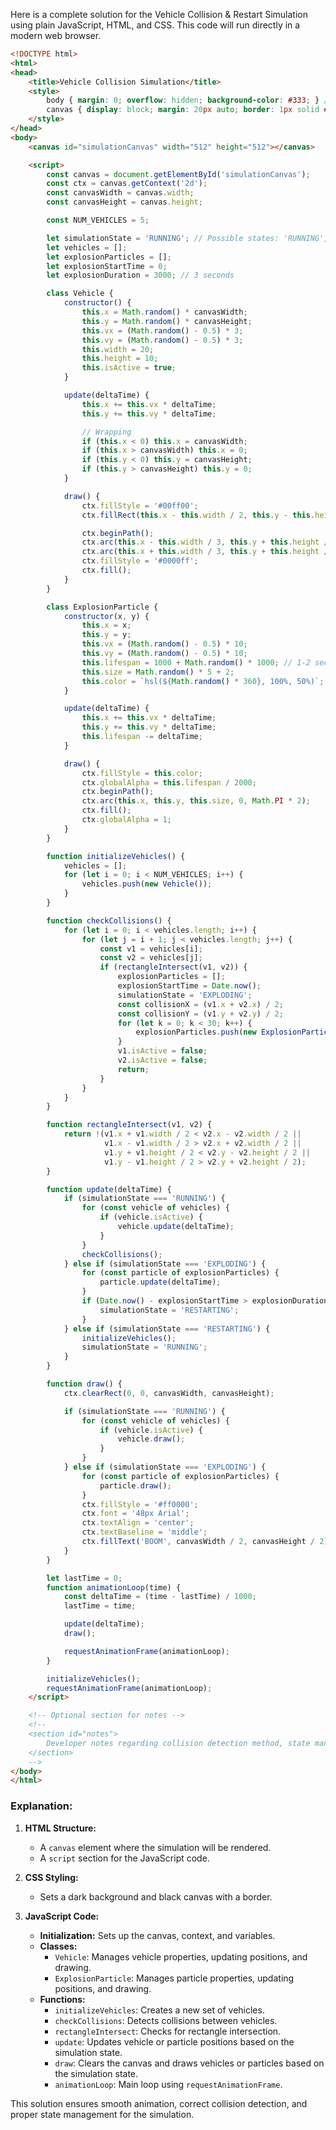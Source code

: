 Here is a complete solution for the Vehicle Collision & Restart Simulation using plain JavaScript, HTML, and CSS. This code will run directly in a modern web browser.

```html
<!DOCTYPE html>
<html>
<head>
    <title>Vehicle Collision Simulation</title>
    <style>
        body { margin: 0; overflow: hidden; background-color: #333; } /* Dark background */
        canvas { display: block; margin: 20px auto; border: 1px solid #666; background-color: #000; } /* Black canvas */
    </style>
</head>
<body>
    <canvas id="simulationCanvas" width="512" height="512"></canvas>

    <script>
        const canvas = document.getElementById('simulationCanvas');
        const ctx = canvas.getContext('2d');
        const canvasWidth = canvas.width;
        const canvasHeight = canvas.height;

        const NUM_VEHICLES = 5;

        let simulationState = 'RUNNING'; // Possible states: 'RUNNING', 'EXPLODING', 'RESTARTING'
        let vehicles = [];
        let explosionParticles = [];
        let explosionStartTime = 0;
        let explosionDuration = 3000; // 3 seconds

        class Vehicle {
            constructor() {
                this.x = Math.random() * canvasWidth;
                this.y = Math.random() * canvasHeight;
                this.vx = (Math.random() - 0.5) * 3;
                this.vy = (Math.random() - 0.5) * 3;
                this.width = 20;
                this.height = 10;
                this.isActive = true;
            }

            update(deltaTime) {
                this.x += this.vx * deltaTime;
                this.y += this.vy * deltaTime;

                // Wrapping
                if (this.x < 0) this.x = canvasWidth;
                if (this.x > canvasWidth) this.x = 0;
                if (this.y < 0) this.y = canvasHeight;
                if (this.y > canvasHeight) this.y = 0;
            }

            draw() {
                ctx.fillStyle = '#00ff00';
                ctx.fillRect(this.x - this.width / 2, this.y - this.height / 2, this.width, this.height);

                ctx.beginPath();
                ctx.arc(this.x - this.width / 3, this.y + this.height / 2, 3, 0, Math.PI * 2);
                ctx.arc(this.x + this.width / 3, this.y + this.height / 2, 3, 0, Math.PI * 2);
                ctx.fillStyle = '#0000ff';
                ctx.fill();
            }
        }

        class ExplosionParticle {
            constructor(x, y) {
                this.x = x;
                this.y = y;
                this.vx = (Math.random() - 0.5) * 10;
                this.vy = (Math.random() - 0.5) * 10;
                this.lifespan = 1000 + Math.random() * 1000; // 1-2 seconds
                this.size = Math.random() * 5 + 2;
                this.color = `hsl(${Math.random() * 360}, 100%, 50%)`;
            }

            update(deltaTime) {
                this.x += this.vx * deltaTime;
                this.y += this.vy * deltaTime;
                this.lifespan -= deltaTime;
            }

            draw() {
                ctx.fillStyle = this.color;
                ctx.globalAlpha = this.lifespan / 2000;
                ctx.beginPath();
                ctx.arc(this.x, this.y, this.size, 0, Math.PI * 2);
                ctx.fill();
                ctx.globalAlpha = 1;
            }
        }

        function initializeVehicles() {
            vehicles = [];
            for (let i = 0; i < NUM_VEHICLES; i++) {
                vehicles.push(new Vehicle());
            }
        }

        function checkCollisions() {
            for (let i = 0; i < vehicles.length; i++) {
                for (let j = i + 1; j < vehicles.length; j++) {
                    const v1 = vehicles[i];
                    const v2 = vehicles[j];
                    if (rectangleIntersect(v1, v2)) {
                        explosionParticles = [];
                        explosionStartTime = Date.now();
                        simulationState = 'EXPLODING';
                        const collisionX = (v1.x + v2.x) / 2;
                        const collisionY = (v1.y + v2.y) / 2;
                        for (let k = 0; k < 30; k++) {
                            explosionParticles.push(new ExplosionParticle(collisionX, collisionY));
                        }
                        v1.isActive = false;
                        v2.isActive = false;
                        return;
                    }
                }
            }
        }

        function rectangleIntersect(v1, v2) {
            return !(v1.x + v1.width / 2 < v2.x - v2.width / 2 ||
                     v1.x - v1.width / 2 > v2.x + v2.width / 2 ||
                     v1.y + v1.height / 2 < v2.y - v2.height / 2 ||
                     v1.y - v1.height / 2 > v2.y + v2.height / 2);
        }

        function update(deltaTime) {
            if (simulationState === 'RUNNING') {
                for (const vehicle of vehicles) {
                    if (vehicle.isActive) {
                        vehicle.update(deltaTime);
                    }
                }
                checkCollisions();
            } else if (simulationState === 'EXPLODING') {
                for (const particle of explosionParticles) {
                    particle.update(deltaTime);
                }
                if (Date.now() - explosionStartTime > explosionDuration) {
                    simulationState = 'RESTARTING';
                }
            } else if (simulationState === 'RESTARTING') {
                initializeVehicles();
                simulationState = 'RUNNING';
            }
        }

        function draw() {
            ctx.clearRect(0, 0, canvasWidth, canvasHeight);

            if (simulationState === 'RUNNING') {
                for (const vehicle of vehicles) {
                    if (vehicle.isActive) {
                        vehicle.draw();
                    }
                }
            } else if (simulationState === 'EXPLODING') {
                for (const particle of explosionParticles) {
                    particle.draw();
                }
                ctx.fillStyle = '#ff0000';
                ctx.font = '48px Arial';
                ctx.textAlign = 'center';
                ctx.textBaseline = 'middle';
                ctx.fillText('BOOM', canvasWidth / 2, canvasHeight / 2);
            }
        }

        let lastTime = 0;
        function animationLoop(time) {
            const deltaTime = (time - lastTime) / 1000;
            lastTime = time;

            update(deltaTime);
            draw();

            requestAnimationFrame(animationLoop);
        }

        initializeVehicles();
        requestAnimationFrame(animationLoop);
    </script>

    <!-- Optional section for notes -->
    <!--
    <section id="notes">
        Developer notes regarding collision detection method, state management, design choices, etc.
    </section>
    -->
</body>
</html>
```

### Explanation:
1. **HTML Structure:**
   - A `canvas` element where the simulation will be rendered.
   - A `script` section for the JavaScript code.

2. **CSS Styling:**
   - Sets a dark background and black canvas with a border.

3. **JavaScript Code:**
   - **Initialization:** Sets up the canvas, context, and variables.
   - **Classes:**
     - `Vehicle`: Manages vehicle properties, updating positions, and drawing.
     - `ExplosionParticle`: Manages particle properties, updating positions, and drawing.
   - **Functions:**
     - `initializeVehicles`: Creates a new set of vehicles.
     - `checkCollisions`: Detects collisions between vehicles.
     - `rectangleIntersect`: Checks for rectangle intersection.
     - `update`: Updates vehicle or particle positions based on the simulation state.
     - `draw`: Clears the canvas and draws vehicles or particles based on the simulation state.
     - `animationLoop`: Main loop using `requestAnimationFrame`.

This solution ensures smooth animation, correct collision detection, and proper state management for the simulation.

<!-- Benchmark Info -->
<!-- Backend: llamacpp -->
<!-- Model: mistralai_Mistral-Small-3.1-24B-Instruct-2503-Q6_K_L.gguf -->
<!-- Prompt: vehicles.md -->
<!-- Generation Time: 173.34s -->
<!-- Fallback Used: False -->